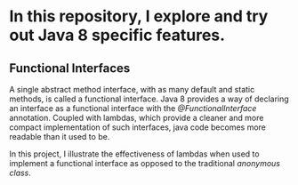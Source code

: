 # In this repository, I explore and try out Java 8 specific features.

## Functional Interfaces

A single abstract method interface, with as many default and static methods, is called a functional interface. 
Java 8 provides a way of declaring an interface as a functional interface with the _@FunctionalInterface_ annotation.
Coupled with lambdas, which provide a cleaner and more compact implementation of such interfaces, java code becomes more readable than it used to be.

In this project, I illustrate the effectiveness of lambdas when used to implement a functional interface as opposed to the traditional _anonymous class_.
